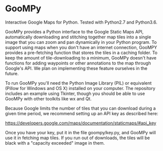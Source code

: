 # GooMPy
Interactive Google Maps for Python.  Tested with Python2.7 and Python3.6.

GooMPy provides a Python interface to the Google Static Maps API, automatically
downloading and stitching together map tiles into a single image that you can
zoom and pan dynamically in your Python program.  To support using maps when
you don't have an internet connection, GooMPY provides a pre-fetching function
that stores the tiles in a caching folder.  To keep the amount of
tile-downloading to a minimum, GooMPy doesn't have functions for adding
waypoints or other annotations to the map through Google's API. We plan on
implementing these feature ourselves in the future.

To run GooMPy you'll need the Python Image Library (PIL) or equivalent (Pillow
for Windows and OS X) installed on your computer.  The repository includes an
example using Tkinter, though you should be able to use GooMPy with other
toolkits like wx and Qt.

Because Google limits the number of tiles that you can download during a given
time period, we recommend setting up an API key as described here:
  
  https://developers.google.com/maps/documentation/staticmaps/#api_key
  
Once you have your key, put it in the file goompy/key.py, and GooMPy will use
it in fetching map tiles.  If you run out of downloads, the tiles will be black
with a "capacity exceeded" image in them.

